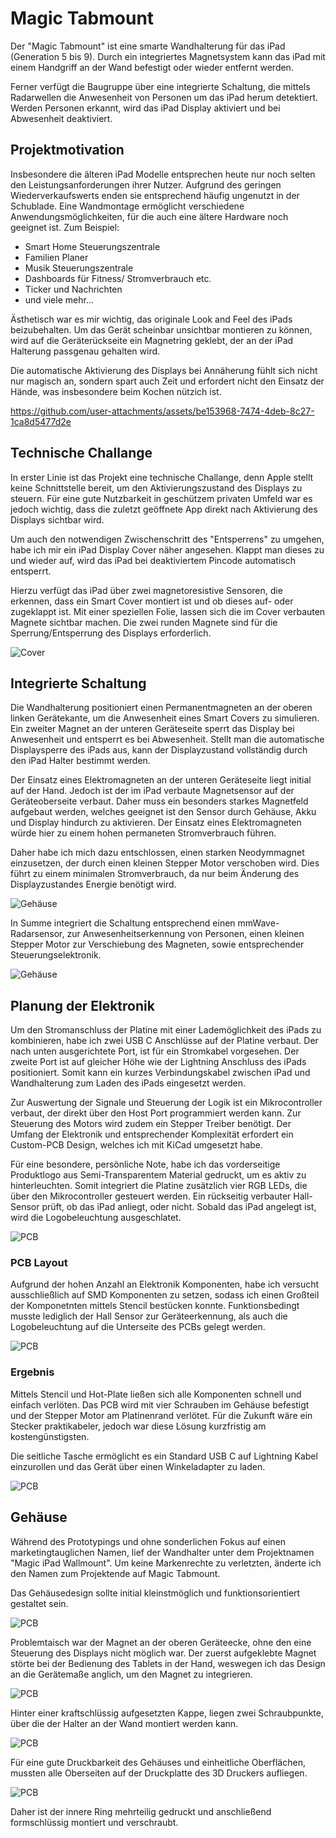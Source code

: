 # Magic Tabmount

Der "Magic Tabmount" ist eine smarte Wandhalterung für das iPad (Generation 5 bis 9). Durch ein integriertes Magnetsystem kann das iPad mit einem Handgriff an der Wand befestigt oder wieder entfernt werden.

Ferner verfügt die Baugruppe über eine integrierte Schaltung, die mittels Radarwellen die Anwesenheit von Personen um das iPad herum detektiert. Werden Personen erkannt, wird das iPad Display aktiviert und bei Abwesenheit deaktiviert.

## Projektmotivation

Insbesondere die älteren iPad Modelle entsprechen heute nur noch selten den Leistungsanforderungen ihrer Nutzer. Aufgrund des geringen Wiederverkaufswerts enden sie entsprechend häufig ungenutzt in der Schublade. Eine Wandmontage ermöglicht verschiedene Anwendungsmöglichkeiten, für die auch eine ältere Hardware noch geeignet ist. Zum Beispiel:

- Smart Home Steuerungszentrale
- Familien Planer
- Musik Steuerungszentrale
- Dashboards für Fitness/ Stromverbrauch etc.
- Ticker und Nachrichten
- und viele mehr...

Ästhetisch war es mir wichtig, das originale Look and Feel des iPads beizubehalten. Um das Gerät scheinbar unsichtbar montieren zu können, wird auf die Geräterückseite ein Magnetring geklebt, der an der iPad Halterung passgenau gehalten wird.

Die automatische Aktivierung des Displays bei Annäherung fühlt sich nicht nur magisch an, sondern spart auch Zeit und erfordert nicht den Einsatz der Hände, was insbesondere beim Kochen nützich ist.

https://github.com/user-attachments/assets/be153968-7474-4deb-8c27-1ca8d5477d2e

## Technische Challange

In erster Linie ist das Projekt eine technische Challange, denn Apple stellt keine Schnittstelle bereit, um den Aktivierungszustand des Displays zu steuern. Für eine gute Nutzbarkeit in geschützem privaten Umfeld war es jedoch wichtig, dass die zuletzt geöffnete App direkt nach Aktivierung des Displays sichtbar wird.

Um auch den notwendigen Zwischenschritt des "Entsperrens" zu umgehen, habe ich mir ein iPad Display Cover näher angesehen. Klappt man dieses zu und wieder auf, wird das iPad bei deaktiviertem Pincode automatisch entsperrt.

Hierzu verfügt das iPad über zwei magnetoresistive Sensoren, die erkennen, dass ein Smart Cover montiert ist und ob dieses auf- oder zugeklappt ist. Mit einer speziellen Folie, lassen sich die im Cover verbauten Magnete sichtbar machen. Die zwei runden Magnete sind für die Sperrung/Entsperrung des Displays erforderlich.

![Cover](Readme/cover_1.jpg)

## Integrierte Schaltung

Die Wandhalterung positioniert einen Permanentmagneten an der oberen linken Gerätekante, um die Anwesenheit eines Smart Covers zu simulieren. Ein zweiter Magnet an der unteren Geräteseite sperrt das Display bei Anwesenheit und entsperrt es bei Abwesenheit. Stellt man die automatische Displaysperre des iPads aus, kann der Displayzustand vollständig durch den iPad Halter bestimmt werden.

Der Einsatz eines Elektromagneten an der unteren Geräteseite liegt initial auf der Hand. Jedoch ist der im iPad verbaute Magnetsensor auf der Geräteoberseite verbaut. Daher muss ein besonders starkes Magnetfeld aufgebaut werden, welches geeignet ist den Sensor durch Gehäuse, Akku und Display hindurch zu aktivieren. Der Einsatz eines Elektromagneten würde hier zu einem hohen permaneten Stromverbrauch führen.

Daher habe ich mich dazu entschlossen, einen starken Neodymmagnet einzusetzen, der durch einen kleinen Stepper Motor verschoben wird. Dies führt zu einem minimalen Stromverbrauch, da nur beim Änderung des Displayzustandes Energie benötigt wird.

![Gehäuse](Readme/housing_3.png)

In Summe integriert die Schaltung entsprechend einen mmWave-Radarsensor, zur Anwesenheitserkennung von Personen, einen kleinen Stepper Motor zur Verschiebung des Magneten, sowie entsprechender Steuerungselektronik.

![Gehäuse](Readme/housing_4.png)

## Planung der Elektronik

Um den Stromanschluss der Platine mit einer Lademöglichkeit des iPads zu kombinieren, habe ich zwei USB C Anschlüsse auf der Platine verbaut. Der nach unten ausgerichtete Port, ist für ein Stromkabel vorgesehen. Der zweite Port ist auf gleicher Höhe wie der Lightning Anschluss des iPads positioniert. Somit kann ein kurzes Verbindungskabel zwischen iPad und Wandhalterung zum Laden des iPads eingesetzt werden.

Zur Auswertung der Signale und Steuerung der Logik ist ein Mikrocontroller verbaut, der direkt über den Host Port programmiert werden kann. Zur Steuerung des Motors wird zudem ein Stepper Treiber benötigt. Der Umfang der Elektronik und entsprechender Komplexität erfordert ein Custom-PCB Design, welches ich mit KiCad umgesetzt habe.

Für eine besondere, persönliche Note, habe ich das vorderseitige Produktlogo aus Semi-Transparentem Material gedruckt, um es aktiv zu hinterleuchten. Somit integriert die Platine zusätzlich vier RGB LEDs, die über den Mikrocontroller gesteuert werden. Ein rückseitig verbauter Hall-Sensor prüft, ob das iPad anliegt, oder nicht. Sobald das iPad angelegt ist, wird die Logobeleuchtung ausgeschlatet.

![PCB](Readme/pcb_view_2.png)

### PCB Layout

Aufgrund der hohen Anzahl an Elektronik Komponenten, habe ich versucht ausschließlich auf SMD Komponenten zu setzen, sodass ich einen Großteil der Komponetnten mittels Stencil bestücken konnte. Funktionsbedingt musste lediglich der Hall Sensor zur Geräteerkennung, als auch die Logobeleuchtung auf die Unterseite des PCBs gelegt werden.

![PCB](Readme/pcb_view_1.png)

### Ergebnis

Mittels Stencil und Hot-Plate ließen sich alle Komponenten schnell und einfach verlöten. Das PCB wird mit vier Schrauben im Gehäuse befestigt und der Stepper Motor am Platinenrand verlötet. Für die Zukunft wäre ein Stecker praktikabeler, jedoch war diese Lösung kurzfristig am kostengünstigsten.

Die seitliche Tasche ermöglicht es ein Standard USB C auf Lightning Kabel einzurollen und das Gerät über einen Winkeladapter zu laden.

![PCB](Readme/result_1.png)

## Gehäuse

Während des Prototypings und ohne sonderlichen Fokus auf einen marketingtauglichen Namen, lief der Wandhalter unter dem Projektnamen "Magic iPad Wallmount". Um keine Markenrechte zu verletzten, änderte ich den Namen zum Projektende auf Magic Tabmount.

Das Gehäusedesign sollte initial kleinstmöglich und funktionsorientiert gestaltet sein.

![PCB](Readme/prototype_1.png)

Problemtaisch war der Magnet an der oberen Geräteecke, ohne den eine Steuerung des Displays nicht möglich war. Der zuerst aufgeklebte Magnet störte bei der Bedienung des Tablets in der Hand, weswegen ich das Design an die Gerätemaße anglich, um den Magnet zu integrieren.

![PCB](Readme/old_housing_2.jpeg)

Hinter einer kraftschlüssig aufgesetzten Kappe, liegen zwei Schraubpunkte, über die der Halter an der Wand montiert werden kann.

![PCB](Readme/setup_1.png)

Für eine gute Druckbarkeit des Gehäuses und einheitliche Oberflächen, mussten alle Oberseiten auf der Druckplatte des 3D Druckers aufliegen.

![PCB](Readme/setup_2.png)

Daher ist der innere Ring mehrteilig gedruckt und anschließend formschlüssig montiert und verschraubt.
